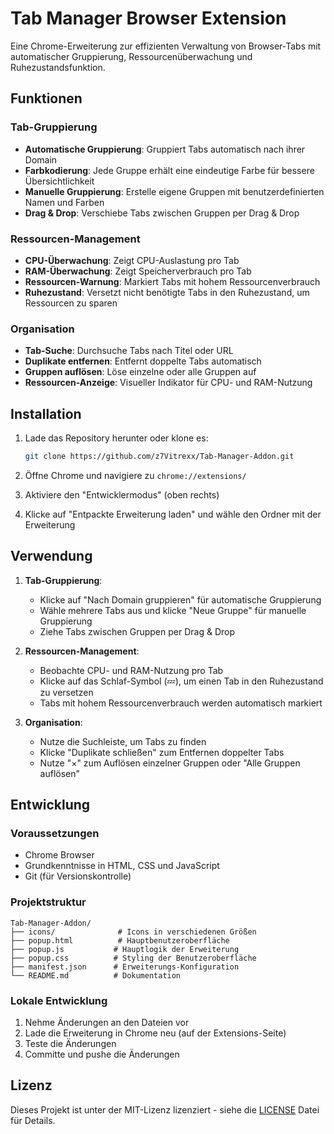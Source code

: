 # Tab Manager Browser Extension

Eine Chrome-Erweiterung zur effizienten Verwaltung von Browser-Tabs mit automatischer Gruppierung, Ressourcenüberwachung und Ruhezustandsfunktion.

## Funktionen

### Tab-Gruppierung
- **Automatische Gruppierung**: Gruppiert Tabs automatisch nach ihrer Domain
- **Farbkodierung**: Jede Gruppe erhält eine eindeutige Farbe für bessere Übersichtlichkeit
- **Manuelle Gruppierung**: Erstelle eigene Gruppen mit benutzerdefinierten Namen und Farben
- **Drag & Drop**: Verschiebe Tabs zwischen Gruppen per Drag & Drop

### Ressourcen-Management
- **CPU-Überwachung**: Zeigt CPU-Auslastung pro Tab
- **RAM-Überwachung**: Zeigt Speicherverbrauch pro Tab
- **Ressourcen-Warnung**: Markiert Tabs mit hohem Ressourcenverbrauch
- **Ruhezustand**: Versetzt nicht benötigte Tabs in den Ruhezustand, um Ressourcen zu sparen

### Organisation
- **Tab-Suche**: Durchsuche Tabs nach Titel oder URL
- **Duplikate entfernen**: Entfernt doppelte Tabs automatisch
- **Gruppen auflösen**: Löse einzelne oder alle Gruppen auf
- **Ressourcen-Anzeige**: Visueller Indikator für CPU- und RAM-Nutzung

## Installation

1. Lade das Repository herunter oder klone es:
   ```bash
   git clone https://github.com/z7Vitrexx/Tab-Manager-Addon.git
   ```

2. Öffne Chrome und navigiere zu `chrome://extensions/`

3. Aktiviere den "Entwicklermodus" (oben rechts)

4. Klicke auf "Entpackte Erweiterung laden" und wähle den Ordner mit der Erweiterung

## Verwendung

1. **Tab-Gruppierung**:
   - Klicke auf "Nach Domain gruppieren" für automatische Gruppierung
   - Wähle mehrere Tabs aus und klicke "Neue Gruppe" für manuelle Gruppierung
   - Ziehe Tabs zwischen Gruppen per Drag & Drop

2. **Ressourcen-Management**:
   - Beobachte CPU- und RAM-Nutzung pro Tab
   - Klicke auf das Schlaf-Symbol (💤), um einen Tab in den Ruhezustand zu versetzen
   - Tabs mit hohem Ressourcenverbrauch werden automatisch markiert

3. **Organisation**:
   - Nutze die Suchleiste, um Tabs zu finden
   - Klicke "Duplikate schließen" zum Entfernen doppelter Tabs
   - Nutze "×" zum Auflösen einzelner Gruppen oder "Alle Gruppen auflösen"

## Entwicklung

### Voraussetzungen
- Chrome Browser
- Grundkenntnisse in HTML, CSS und JavaScript
- Git (für Versionskontrolle)

### Projektstruktur
```
Tab-Manager-Addon/
├── icons/              # Icons in verschiedenen Größen
├── popup.html          # Hauptbenutzeroberfläche
├── popup.js           # Hauptlogik der Erweiterung
├── popup.css          # Styling der Benutzeroberfläche
├── manifest.json      # Erweiterungs-Konfiguration
└── README.md          # Dokumentation
```

### Lokale Entwicklung
1. Nehme Änderungen an den Dateien vor
2. Lade die Erweiterung in Chrome neu (auf der Extensions-Seite)
3. Teste die Änderungen
4. Committe und pushe die Änderungen

## Lizenz

Dieses Projekt ist unter der MIT-Lizenz lizenziert - siehe die [LICENSE](LICENSE) Datei für Details.
